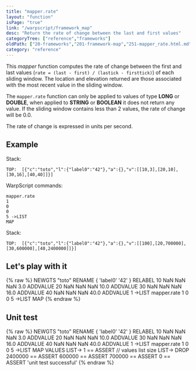 ```yaml
---
title: "mapper.rate"
layout: "function"
isPage: "true"
link: "/warpscript/framework_map"
desc: "Return the rate of change between the last and first values"
categoryTree: ["reference","frameworks"]
oldPath: ["20-frameworks","201-framework-map","251-mapper_rate.html.md"]
category: "reference"
---
```

 
This *mapper* function computes the rate of change between the first and last values (`rate = (last - first) / (lastick - firsttick)`) of each sliding window. The location and elevation returned are those associated with the most recent value in the sliding window.

The `mapper.rate` function can only be applied to values of type **LONG** or **DOUBLE**, when applied to **STRING** or **BOOLEAN** it does not return any value. If the sliding window contains less than 2 values, the rate of change will be 0.0.

The rate of change is expressed in units per second.

## Example ##

Stack:

    TOP:  [{"c":"toto","l":{"label0":"42"},"a":{},"v":[[10,3],[20,10],[30,16],[40,40]]}]

WarpScript commands:

    mapper.rate
    1
    0
    0
    5 ->LIST
    MAP

Stack: 

    TOP:  [{"c":"toto","l":{"label0":"42"},"a":{},"v":[[100],[20,700000],[30,600000],[40,2400000]]}]

## Let's play with it ##

{% raw %}
<warp10-warpscript-widget>NEWGTS "toto" RENAME 
{ 'label0' '42' } RELABEL
10 NaN NaN NaN  3.0 ADDVALUE
20 NaN NaN NaN  10.0 ADDVALUE
30 NaN NaN NaN 16.0 ADDVALUE
40 NaN NaN NaN 40.0 ADDVALUE
1 ->LIST
mapper.rate
1
0
0
5 ->LIST
MAP
</warp10-warpscript-widget>
{% endraw %}    


## Unit test ##

{% raw %}
<warp10-warpscript-widget>NEWGTS "toto" RENAME 
{ 'label0' '42' } RELABEL
10 NaN NaN NaN  3.0 ADDVALUE
20 NaN NaN NaN  10.0 ADDVALUE
30 NaN NaN NaN 16.0 ADDVALUE
40 NaN NaN NaN 40.0 ADDVALUE
1 ->LIST
mapper.rate
1
0
0
5 ->LIST
MAP
VALUES LIST-> 
1 == ASSERT   // values list size
LIST-> DROP
2400000 == ASSERT
600000 == ASSERT
700000 == ASSERT
0 == ASSERT
'unit test successful'
</warp10-warpscript-widget>
{% endraw %}        